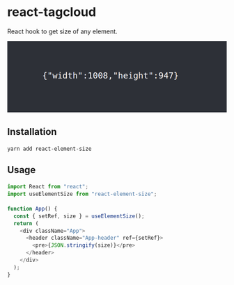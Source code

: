 # react-tagcloud

React hook to get size of any element.

![demo](./demo-min.png)

## Installation

```
yarn add react-element-size
```

## Usage

```javascript
import React from "react";
import useElementSize from "react-element-size";

function App() {
  const { setRef, size } = useElementSize();
  return (
    <div className="App">
      <header className="App-header" ref={setRef}>
        <pre>{JSON.stringify(size)}</pre>
      </header>
    </div>
  );
}
